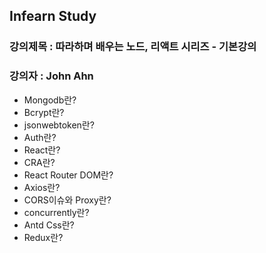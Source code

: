 ## Infearn Study
### 강의제목 : 따라하며 배우는 노드, 리액트 시리즈 - 기본강의
### 강의자 : John Ahn


* Mongodb란?
* Bcrypt란?
* jsonwebtoken란?
* Auth란?
* React란?
* CRA란?
* React Router DOM란?
* Axios란?
* CORS이슈와 Proxy란?
* concurrently란?
* Antd Css란?
* Redux란?
